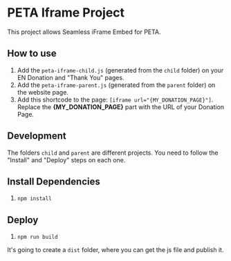 # PETA Iframe Project

This project allows Seamless iFrame Embed for PETA.

## How to use

1. Add the `peta-iframe-child.js` (generated from the `child` folder) on your EN Donation and "Thank You" pages.
2. Add the `peta-iframe-parent.js` (generated from the `parent` folder) on the website page.
3. Add this shortcode to the page: `[iframe url="{MY_DONATION_PAGE}"]`. Replace the **{MY_DONATION_PAGE}** part with the URL of your Donation Page.

## Development

The folders `child` and `parent` are different projects. You need to follow the "Install" and "Deploy" steps on each one.

## Install Dependencies

1. `npm install`

## Deploy

1. `npm run build`

It's going to create a `dist` folder, where you can get the js file and publish it.
